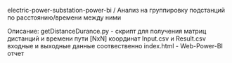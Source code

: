 electric-power-substation-power-bi / Анализ на группировку подстанций по расстоянию/времени между ними

Описание:
getDistanceDurance.py - скрипт для получения матриц дистанций и времени пути [NxN] координат
Input.csv и Result.csv входные и выходные данные соотвественно
index.html - Web-Power-BI отчет